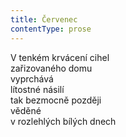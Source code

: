 ```yaml
---
title: Červenec
contentType: prose
---
```


V tenkém krvácení cihel  
zařizovaného domu  
vyprchává  
lítostné násilí  
tak bezmocně později  
věděné  
v rozlehlých bílých dnech
